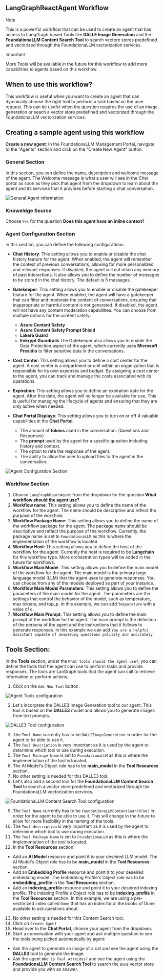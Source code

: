 ## LangGraphReactAgent Workflow

> [!NOTE] 
> This is a powerful workflow that can be used to create an agent that has access to LangGraph based Tools like **DALLE Image Generation** and the **FoundationaLLM Content Search Tool** to search vectore stores predefined and vectorized through the FoundationaLLM vectorization services.

> [!IMPORTANT]
> More Tools will be available in the future for this workflow to add more capabilities to agents based on this workflow.

## When to use this workflow?

This workflow is useful when you want to create an agent that can dymnically choose the right tool to perform a task based on the user request. This can be useful when the question requires the use of an image generation or seach a vector store predefined and vectorized through the FoundationaLLM vectorization services.

## Creating a sample agent using this workflow

**Create a new agent**: In the FoundationaLLM Management Portal, navigate to the "Agents" section and click on the "Create New Agent" button.

### General Section

In this section, you can define the name, description and welcome message of the agent.  The Welcome message is what a user will see in the Chat portal as soon as they pick that agent from the dropdown to learn about the agent and its services that it provides before starting a chat conversation.

![General Agent information](./media/agent_Workflow_1.png)

### Knoweldge Source

Choose `Yes` for the question **Does this agent have an inline context?**

### Agent Configuration Section

In this section, you can define the following configurations:

- **Chat History**: This setting allows you to enable or disable the chat history feature for the agent. When enabled, the agent will remember the context of previous conversations, allowing for more personalized and relevant responses. If disabled, the agent will not retain any memory of past interactions. It also allows you to define the number of messages to be stored in the chat history. The default is 5 messages.

- **Gatekeeper**: This setting allows you to enable or disable the gatekeeper feature for the agent. When enabled, the agent will have a gatekeeper that can filter and moderate the content of conversations, ensuring that inappropriate or harmful content is not generated. If disabled, the agent will not have any content moderation capabilities. 
You can choose from multiple options for the content safety:
  - **Azure Content Safety**
  - **Azure Content Safety Prompt Shield**
  - **Lakera Guard**
  - **Enkrypt Guardrails**
The Gatekeeper also allows you to enable the Data Protection aspect of the agent, which currently uses **Microsoft Presidio** to filter sensitive data in the conversations.

- **Cost Center**: This setting allows you to define a cost center for the agent. A cost center is a department or unit within an organization that is responsible for its own expenses and budget. By assigning a cost center to the agent, you can track and manage the costs associated with its operations.

- **Expiration**: This setting allows you to define an expiration date for the agent. After this date, the agent will no longer be available for use. This is useful for managing the lifecycle of agents and ensuring that they are only active when needed.

- **Chat Portal Displays**: This setting allows you to turn on or off 4 valuable capabilities in the **Chat Portal**.
  - The amount of **tokens** used in the conversation. (Questions and Responses)
  - The **prompt** used by the agent for a specific question including history and context.
  - The option to rate the response of the agent.
  - The ability to allow the user to upload files to the agent in the conversation.

![Agent Configuration Section](./media/agent_Workflow_2.png)

### Workflow Section

1. Choose `LangGraphReactAgent` from the dropdown for the question **What workflow should the agent use?**
2. **Workflow name**: This setting allows you to define the name of the workflow for the agent. The name should be descriptive and reflect the purpose of the workflow.
3. **Workflow Package Name**: This setting allows you to define the name of the workflow package for the agent. The package name should be descriptive and reflect the purpose of the workflow. Currently, the package name is set to `FoundationaLLM` as this is where the implementation of the workflow is located.
4. **Workflow Host**: This setting allows you to define the host of the workflow for the agent. Currently the host is required to be **Langchain** for this workflow type. More orchestration types will be added in the future for workflows.
5. **Workflow Main Model**: This setting allows you to define the main model of the workflow for the agent. The main model is the primary large language model (LLM) that the agent uses to generate responses. You can choose from any of the models deployed as part of your instance.
6. **Workflow Main Model Parameters**: This setting allows you to define the parameters of the main model for the agent. The parameters are the settings that control the behavior of the model, such as temperature, max tokens, and top_p.  In this example, we can add `Temperature` with a value of `0`.
7. **Workflow Main Prompt**: This setting allows you to define the main prompt of the workflow for the agent. The main prompt is the definition of the persona of the agent and the instructions that it follows to generate responses. In this example we can add `You are a helpful assistant capable of answering questions politely and accurately`

## Tools Section:

In the **Tools** section, under the `What tools should the agent use?`, you can define the tools that the agent can use to perform tasks and provide responses. The tools are LanGraph tools that the agent can call to retrieve information or perform actions.
1. Click on the `Add New Tool` button.

![Agent Tools configuration](./media/agent_Workflow_4.png)

2. Let's incorprate the DALLE3 Image Generation tool to our agent. This tool is based on the **DALLE3** model and allows you to generate images from text prompts. 

![DALLE3 Tool configuration](./media/agent_Workflow_5.png)

3. The `Tool Name` currently has to be `DALLEImageGeneration` in order for the agent to be able to use it. 
4. The `Tool Description` is very important as it is used by the agent to determine which tool to use during execution.
5. The `Tool Package Name` is set to `FoundationaLLM` as this is where the implementation of the tool is located.
6. The AI Model's Object role has to be **main_model** in the **Tool Resources** section.
7. No other setting is needed for this DALLE3 tool.
8. Let's also add a second tool for the **FoundationaLLM Content Search Tool** to search a vector store predefined and vectorized through the FoundationaLLM vectorization services.
 
 ![FoundationaLLM Content Search Tool configuration](./media/agent_Workflow_19.png)
 
9. The `Tool Name` currently has to be `FoundationaLLMContentSearchTool` in order for the agent to be able to use it.  This will change in the future to allow for more flexibility in the naming of the tools.
10. The `Tool description` is very important as it is used by the agent to determine which tool to use during execution.
11. The `Tool Package Name` is set to `FoundationaLLM` as this is where the implementation of the tool is located. 
12. In the **Tool Resources** section:
  - Add an **AI Model** resource and point it to your deseired LLM model. The AI Model's Object role has to be **main_model** in the **Tool Resources** section.
  - Add an **Embedding Profile** resource and point it to your deseired embedding model. The Embedding Profile's Object role has to be **embedding_profile** in the **Tool Resources** section.
  - Add an **indexing_profile** resource and point it to your deseired indexing profile. The Indexing Profile's Object role has to be **indexing_profile** in the **Tool Resources** section.  In this example, we are using a pre-vectorized index called `Dune` that has an index for al the books of Dune available to ask questions about.
13. No other setting is needed for this Content Search tool.
14. Click on `Create Agent` 
15. Head over to the **Chat Portal**, choose your agent from the dropdown.
16. Start a conversation with your agent and ask multiple question to see the tools being picked automatically by agent:
 - Ask the agent to generate an image of a cat and see the agent using the **DALLE3** tool to generate the image.
 - Ask the agent `Who is Paul Atreides?` and see the agent using the **FoundationaLLM Content Search Tool** to search the `Dune` vector store and provide you with an answer.
